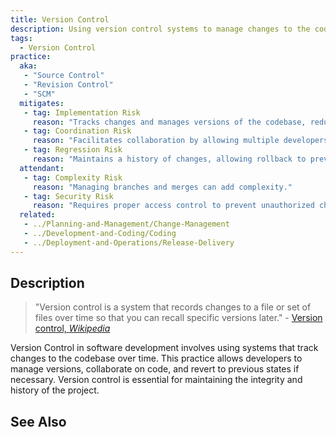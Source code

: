 ```yaml
---
title: Version Control
description: Using version control systems to manage changes to the codebase.
tags: 
  - Version Control
practice:
  aka: 
   - "Source Control"
   - "Revision Control"
   - "SCM"
  mitigates:
   - tag: Implementation Risk
     reason: "Tracks changes and manages versions of the codebase, reducing the risk of implementation errors."
   - tag: Coordination Risk
     reason: "Facilitates collaboration by allowing multiple developers to work on the codebase simultaneously."
   - tag: Regression Risk
     reason: "Maintains a history of changes, allowing rollback to previous versions if needed."
  attendant:
   - tag: Complexity Risk
     reason: "Managing branches and merges can add complexity."
   - tag: Security Risk
     reason: "Requires proper access control to prevent unauthorized changes."
  related:
   - ../Planning-and-Management/Change-Management
   - ../Development-and-Coding/Coding
   - ../Deployment-and-Operations/Release-Delivery
---
```


<PracticeIntro details={frontMatter} /> 

## Description

> "Version control is a system that records changes to a file or set of files over time so that you can recall specific versions later." - [Version control, _Wikipedia_](https://en.wikipedia.org/wiki/Version_control)

Version Control in software development involves using systems that track changes to the codebase over time. This practice allows developers to manage versions, collaborate on code, and revert to previous states if necessary. Version control is essential for maintaining the integrity and history of the project.

## See Also

<TagList tag="Version Control" />
